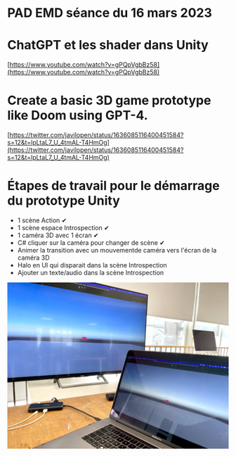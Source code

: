 # PAD EMD séance du 16 mars 2023

# ChatGPT et les shader dans Unity

[https://www.youtube.com/watch?v=gPQpVgbBz58](https://www.youtube.com/watch?v=gPQpVgbBz58)

# Create a basic 3D game prototype like Doom using GPT-4.

[https://twitter.com/javilopen/status/1636085116400451584?s=12&t=lpLtaL7_U_4tmAL-T4HmOg](https://twitter.com/javilopen/status/1636085116400451584?s=12&t=lpLtaL7_U_4tmAL-T4HmOg)

# Étapes de travail pour le démarrage du prototype Unity

- 1 scène Action ✔︎
- 1 scène espace Introspection ✔︎
- 1 caméra 3D avec 1 écran ✔︎
- C# cliquer sur la caméra pour changer de scène ✔︎
- Animer la transition avec un mouvementde caméra vers l'écran de la caméra 3D
- Halo en UI qui disparait dans la scène Introspection
- Ajouter un texte/audio dans la scène Introspection

![](proto-seance-16-03.jpg)